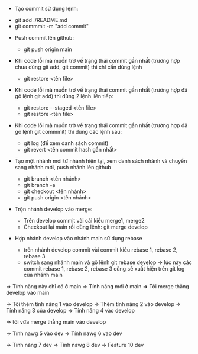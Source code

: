 - Tạo commit sử dụng lệnh:
+ git add ./README.md
+ git commmit -m "add commit"
- Push commit lên github:
    + git push origin main
- Khi code lỗi mà muốn trở về trạng thái commit gần nhất (trường hợp chưa dùng git add, git commit) thì chỉ cần dùng lệnh 
    + git restore <tên file>
- Khi code lỗi mà muốn trở về trạng thái commit gần nhất (trường hợp đã gõ lệnh git add) thì dùng 2 lệnh liên tiếp:
    + git restore --staged  <tên file>
    + git restore <tên file>
- Khi code lỗi mà muốn trở về trạng thái commit gần nhất (trường hợp đã gõ lệnh git commmit) thì dùng các lệnh sau:
    + git log (để xem danh sách commit)
    + git revert <tên commit hash gần nhất>
- Tạo một nhánh mới từ nhánh hiện tại, xem danh sách nhánh và chuyển sang nhánh mới, push nhánh lên github
    + git branch <tên nhánh>
    + git branch -a
    + git checkout <tên nhánh>
    + git push origin <tên nhánh>

- Trộn nhánh develop vào merge:
    - Trên develop commit vài cái kiểu merge1, merge2
    - Checkout lại main rồi dùng lệnh: git merge develop

- Hợp nhánh develop vào nhánh main sử dụng rebase
    + trên nhánh develop commit vài commit kiểu rebase 1, rebase 2, rebase 3
    + switch sang nhánh main và gõ lệnh git rebase develop => lúc này các commit rebase 1, rebase 2, rebase 3 cũng sẽ xuất hiện trên git log của nhánh main

=> Tính năng này chỉ có ở main
=> Tính năng mới ở main
=> Tôi merge thằng develop vào main


=> Tôi thêm tính năng 1 vào develop
=> Thêm tính năng 2 vào develop
=> Tính năng 3 của develop
=> Tính năng 4 vào develop

=> tôi vừa merge thằng main vào develop

=> Tính nawg 5 vào dev
=> Tính nawg 6 vao dev

=> Tính năng 7 dev
=> Tính nawg 8 dev
=> Feature 10 dev
